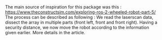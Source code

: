 The main source of inspiration for this package was this : https://www.theconstructsim.com/exploring-ros-2-wheeled-robot-part-5/
The process can be described as following : 
We read the laserscan data, dissect the array in multiple parts (front left, front and front right). Having a security distance, we now move the robot according to the information given earlier.
More details in the article. 

